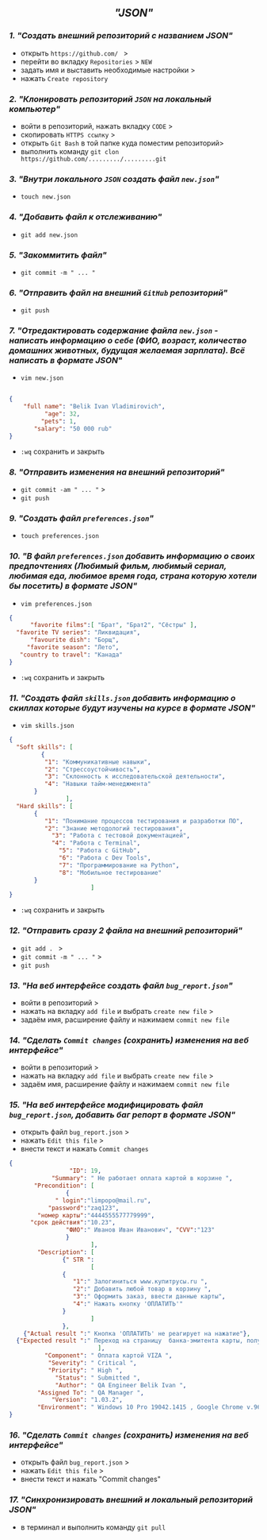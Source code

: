 <div align="center">

## ***"JSON"*** 
</div>

### ***1. "Создать внешний репозиторий c названием JSON"*** 
    
+ открыть  `https://github.com/ ` >
+ перейти во вкладку `Repositories`  > `NEW`
+ задать имя и выставить необходимые настройки > 
+ нажать  `Create repository`

### ***2. "Клонировать репозиторий `JSON` на локальный компьютер"***  
+ войти в репозиторий, нажать вкладку `CODE` > 
+ скопировать `HTTPS ссылку` > 
+ открыть `Git Bash` в той папке куда поместим репозиторий>    
+ выполнить команду `git clon https://github.com/........./.........git`
                                                               
### ***3. "Внутри локального `JSON` создать файл `new.json`"*** 
            
+ `touch new.json`

### ***4. "Добавить файл к отслеживанию"***

+ `git add new.json`

### ***5. "Закоммитить файл"***                             

+ `git commit -m " ... "`

### ***6. "Отправить файл на внешний `GitHub` репозиторий"***

+ `git push`

### ***7. "Отредактировать содержание файла `new.json` - написать информацию о себе (ФИО, возраст, количество домашних животных, будущая желаемая зарплата). Всё написать в формате JSON"***
  
+ `vim new.json`
``` json 

{
    "full name": "Belik Ivan Vladimirovich",
          "age": 32,
         "pets": 1,
       "salary": "50 000 rub"
}
```
+ `:wq` сохранить и закрыть

### ***8. "Отправить изменения на внешний репозиторий"***

+ `git commit -am " ... "` > 
+ `git push`

### ***9. "Создать файл `preferences.json`"***    

+ `touch preferences.json`

### ***10. "В файл `preferences.json` добавить информацию о своих предпочтениях (Любимый фильм, любимый сериал, любимая еда, любимое время года, страна которую хотели бы посетить) в формате JSON"***
 
+ `vim preferences.json`
``` json
{
      "favorite films":[ "Брат", "Брат2", "Сёстры" ],
  "favorite TV series": "Ликвидация",
      "favourite dish": "Борщ",
     "favorite season": "Лето",
   "country to travel": "Канада"
}
```
+ `:wq` сохранить и закрыть

### ***11. "Создать файл `skills.json` добавить информацию о скиллах которые будут изучены на курсе в формате JSON"***              

+ `vim skills.json`
``` json
{
  "Soft skills": [ 
	     {
          "1": "Коммуникативные навыки",
          "2": "Стрессоустойчивость",
          "3": "Склонность к исследовательской деятельности",
          "4": "Навыки тайм-менеджмента" 
       }
                ],
  "Hard skills": [
       { 
          "1": "Понимание процессов тестирования и разработки ПО",
          "2": "Знание методологий тестирования",
	        "3": "Работа с тестовой документацией",
	        "4": "Работа с Terminal",
		      "5": "Работа с GitHub",
		      "6": "Работа с Dev Tools",
		      "7": "Программирование на Python",
		      "8": "Мобильное тестирование"
       } 
			           ]
}
```
+ `:wq` сохранить и закрыть

### ***12.  "Отправить сразу 2 файла на внешний репозиторий"***      

+ `git add . ` >
+ `git commit -m " ... "`  >
+ `git push`

### ***13. "На веб интерфейсе создать файл `bug_report.json`"***    
   
+ войти в репозиторий > 
+ нажать на вкладку `add file`  и выбрать `create new file` > 
+ задаём имя, расширение файлу и нажимаем `commit new file`

### ***14. "Сделать `Commit changes` (сохранить) изменения на веб интерфейсе"***

+ войти в репозиторий > 
+ нажать на вкладку `add file`  и выбрать `create new file` > 
+ задаём имя, расширение файлу и нажимаем `commit new file`

### ***15. "На веб интерфейсе модифицировать файл `bug_report.json`, добавить баг репорт в формате JSON"*** 

+ открыть файл `bug_report.json` > 
+ нажать `Edit this file` > 
+ внести текст и нажать `Commit changes`
``` json
{
                 "ID": 19,
            "Summary": " Не работает оплата картой в корзине ",
       "Precondition": [
                {
             " login":"limpopo@mail.ru",
           "password":"zaq123", 
        "номер карты":"4444555577779999", 
      "срок действия":"10.23", 
                "ФИО":" Иванов Иван Иванович", "CVV":"123"
                }
                       ],
        "Description": [
               {" STR ":
                       [ 
               {
                  "1":" Залогиниться www.купитрусы.ru ", 
                  "2":" Добавить любой товар в корзину ", 
                  "3":" Оформить заказ, ввести данные карты",
                  "4":" Нажать кнопку 'ОПЛАТИТЬ'"
               }
                       ]
               },
    {"Actual result ":" Кнопка 'ОПЛАТИТЬ' не реагирует на нажатие"},
  {"Expected result ":" Переход на страницу  банка-эмитента карты, получение чека. Оплата успешно завершена"}
                         ],
          "Component": " Оплата картой VIZA ",
           "Severity": " Critical ",
           "Priority": " High ",
             "Status": " Submitted ",
             "Author": " QA Engineer Belik Ivan ",
        "Assigned To": " QA Manager ",
            "Version": "1.03.2", 
        "Environment": " Windows 10 Pro 19042.1415 , Google Chrome v.96.0.4664.110 "
}
```
### ***16. "Сделать `Commit changes` (сохранить) изменения на веб интерфейсе"***   

+ открыть файл `bug_report.json` > 
+ нажать `Edit this file` > 
+ внести текст и нажать "Commit changes"

### ***17. "Синхронизировать внешний и локальный репозиторий JSON"***               

+ в терминал и выполнить команду `git pull`